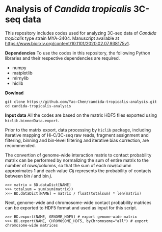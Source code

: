 # Analysis of _Candida tropicalis_ 3C-seq data
This repository includes codes used for analyzing 3C-seq data of _Candida tropicalis_ type strain MYA-3404. Manuscript available at https://www.biorxiv.org/content/10.1101/2020.02.07.938175v1.

**Dependencies**
To use the codes in this repository, the following Python libraries and their respective dependencies are required.
- numpy
- matplotlib
- mirnylib
- hiclib

**Dowload**
```
git clone https://github.com/Yao-Chen/candida-tropicalis-analysis.git
cd candida-tropicalis-analysis
```

**Input data**
All the codes are based on the matrix HDF5 files exported using `hiclib.binnedData.export`.

Prior to the matrix export, data processing by `hiclib` package, including iterative mapping of Hi-C/3C-seq raw reads, fragment assignment and filtering, binning and bin-level filtering and iterative bias correction, are recommended.

The convertion of genome-wide interaction matrix to contact probability matrix can be performed by normalizing the sum of entire matrix to the number of rows/columns, so that the sum of each row/column approximates 1 and each value _Cij_ represents the probability of contacts between bin _i_ and bin _j_.
```
>>> matrix = BD.dataDict[NAME]
>>> totalsum = sum(sum(matrix))
>>> BD.dataDict[NAME] = matrix / float(totalsum) * len(matrix)
```
Next, genome-wide and chromosome-wide contact probability matrices can be exported to HDF5 format and used as input for this script.
```
>>> BD.export(NAME, GENOME_HDF5) # export genome-wide matrix
>>> BD.export(NAME, CHROMOSOME_HDF5, byChromosome="all") # export chromosome-wide matrices
```
